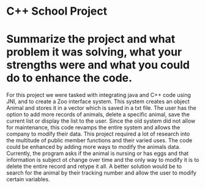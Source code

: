 # C++ School Project

# Summarize the project and what problem it was solving, what your strengths were and what you could do to enhance the code.
For this project we were tasked with integrating java and C++ code using JNI, and to create a Zoo interface system. This system creates an object Animal and stores it in a vector which is saved in a txt file. The user has the option to add more records of animals, delete a specific animal, save the current list or display the list to the user. Since the old system did not allow for maintenance, this code revamps the entire system and allows the company to modify their data. This project required a lot of research into the multitude of public member functions and their varied uses. The code could be enhanced by adding more ways to modify the animals data. Currently, the program asks if the animal is nursing or has eggs and that information is subject ot change over time and the only way to modify it is to delete the entire record and retype it all. A better solution would be to search for the animal by their tracking number and allow the user to modify certain variables.

